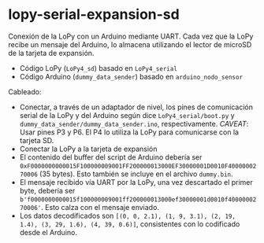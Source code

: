 # lopy-serial-expansion-sd

Conexión de la LoPy con un Arduino mediante UART. Cada vez que la LoPy recibe un mensaje del Arduino, lo almacena utilizando el lector de microSD de la tarjeta de expansión.

- Código LoPy (`LoPy4_sd`) basado en `LoPy4_serial`
- Código Arduino (`dummy_data_sender`) basado en `arduino_nodo_sensor`

Cableado:
- Conectar, a través de un adaptador de nivel, los pines de comunicación serial de la LoPy y del Arduino según dice `LoPy4_serial/boot.py` y `dummy_data_sender/dummy_data_sender.ino`, respectivamente. *CAVEAT*: Usar pines P3 y P6. El P4 lo utiliza la LoPy para comunicarse con la tarjeta SD.
- Conectar la LoPy a la tarjeta de expansión
- El contenido del buffer del script de Arduino debería ser `0xF0000000000015F100000009001FF200000013000EF30000001D0010F4000000270006` (35 bytes). Esto también se incluye en el archivo `dummy.bin`.
- El mensaje recibido vía UART por la LoPy, una vez descartado el primer byte, debería ser `b'f0000000000015f100000009001ff200000013000ef30000001d0010f4000000270006'`. Esto calza con el mensaje enviado.
- Los datos decodificados son `[(0, 0, 2.1), (1, 9, 3.1), (2, 19, 1.4), (3, 29, 1.6), (4, 39, 0.6)]`, consistentes con lo codificado desde el Arduino.
